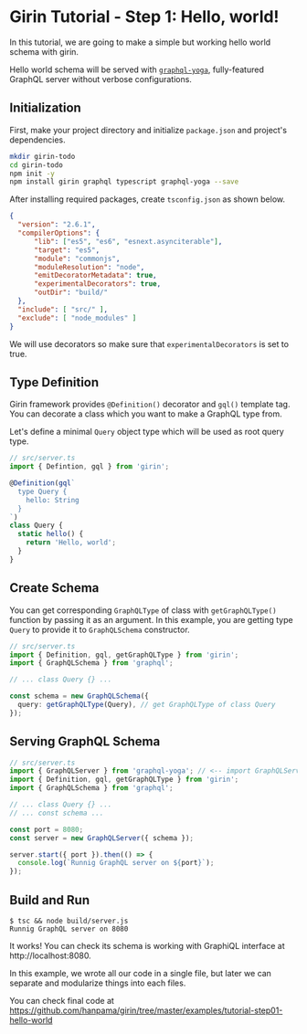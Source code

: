 # Girin Tutorial - Step 1: Hello, world!

In this tutorial, we are going to make a simple but working hello world schema with girin.

Hello world schema will be served with [`graphql-yoga`](https://github.com/graphcool/graphql-yoga),
fully-featured GraphQL server without verbose configurations.

## Initialization

First, make your project directory and initialize `package.json` and project's dependencies.

```sh
mkdir girin-todo
cd girin-todo
npm init -y
npm install girin graphql typescript graphql-yoga --save
```

After installing required packages, create `tsconfig.json` as shown below.

```json
{
  "version": "2.6.1",
  "compilerOptions": {
      "lib": ["es5", "es6", "esnext.asynciterable"],
      "target": "es5",
      "module": "commonjs",
      "moduleResolution": "node",
      "emitDecoratorMetadata": true,
      "experimentalDecorators": true,
      "outDir": "build/"
  },
  "include": [ "src/" ],
  "exclude": [ "node_modules" ]
}
```

We will use decorators so make sure that `experimentalDecorators` is set to true.

## Type Definition

Girin framework provides `@Definition()` decorator and `gql()` template tag.
You can decorate a class which you want to make a GraphQL type from.

Let's define a minimal `Query` object type which will be used as root query type.

```typescript
// src/server.ts
import { Defintion, gql } from 'girin';

@Definition(gql`
  type Query {
    hello: String
  }
`)
class Query {
  static hello() {
    return 'Hello, world';
  }
}
```

## Create Schema

You can get corresponding `GraphQLType` of class with `getGraphQLType()` function by passing it as an argument.
In this example, you are getting type `Query` to provide it to `GraphQLSchema` constructor.

```typescript
// src/server.ts
import { Definition, gql, getGraphQLType } from 'girin';
import { GraphQLSchema } from 'graphql';

// ... class Query {} ...

const schema = new GraphQLSchema({
  query: getGraphQLType(Query), // get GraphQLType of class Query
});
```


## Serving GraphQL Schema

```typescript
// src/server.ts
import { GraphQLServer } from 'graphql-yoga'; // <-- import GraphQLServer
import { Definition, gql, getGraphQLType } from 'girin';
import { GraphQLSchema } from 'graphql';

// ... class Query {} ...
// ... const schema ...

const port = 8080;
const server = new GraphQLServer({ schema });

server.start({ port }).then(() => {
  console.log(`Runnig GraphQL server on ${port}`);
});
```

## Build and Run

```
$ tsc && node build/server.js
Runnig GraphQL server on 8080
```

It works!
You can check its schema is working with GraphiQL interface at http://localhost:8080.

In this example, we wrote all our code in a single file, but later we can separate and modularize things into each files.

You can check final code at https://github.com/hanpama/girin/tree/master/examples/tutorial-step01-hello-world
